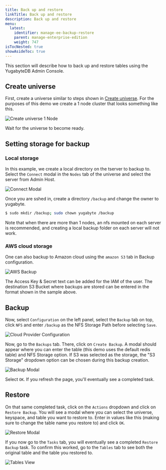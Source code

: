 ```yaml
---
title: Back up and restore
linkTitle: Back up and restore
description: Back up and restore
menu:
  latest:
    identifier: manage-ee-backup-restore
    parent: manage-enterprise-edition
    weight: 747
isTocNested: true
showAsideToc: true
---
```


This section will describe how to back up and restore tables using the YugabyteDB Admin Console.

## Create universe

First, create a universe similar to steps shown in [Create universe](../create-universe-multi-zone).
For the purposes of this demo we create a 1 node cluster that looks something like this. 

![Create universe 1 Node](/images/ee/br-create-universe.png)

Wait for the universe to become ready.

## Setting storage for backup

### Local storage

In this example, we create a local directory on the tserver to backup to. Select the
`Connect` modal in the `Nodes` tab of the universe and select the server from Admin Host.

![Connect Modal](/images/ee/br-connect-modal.png)

Once you are sshed in, create a directory `/backup` and change the owner to yugabyte.

```sh
$ sudo mkdir /backup; sudo chown yugabyte /backup
```

Note that when there are more than 1 nodes, an nfs mounted on each server is recommended, and
creating a local backup folder on each server will not work.

### AWS cloud storage

One can also backup to Amazon cloud using the `amazon S3` tab in Backup configuration.

![AWS Backup](/images/ee/br-aws-s3.png)

The Access Key & Secret text can be added for the IAM of the user. The destination S3 Bucket where backups are
stored can be entered in the format shown in the sample above.

## Backup

Now, select `Configuration` on the left panel, select the `Backup` tab on top, click `NFS` and enter
`/backup` as the NFS Storage Path before selecting `Save`. 

![Cloud Provider Configuration](/images/ee/cloud-provider-configuration.png)

Now, go to the `Backups` tab. There, click on `Create Backup`. A modal should appear where you can 
enter the table (this demo uses the default redis table) and NFS Storage option. If S3 was selected
as the storage, the "S3 Storage" dropdown option can be chosen during this backup creation.

![Backup Modal](/images/ee/create-backup-modal.png)

Select `OK`. If you refresh the page, you'll eventually see a completed task.

## Restore

On that same completed task, click on the `Actions` dropdown and click on `Restore Backup`. 
You will see a modal where you can select the universe, keyspace, and table you want to restore to. Enter in
values like this (making sure to change the table name you restore to) and click `OK`.

![Restore Modal](/images/ee/restore-backup-modal.png)

If you now go to the `Tasks` tab, you will eventually see a completed `Restore Backup` task. To
confirm this worked, go to the `Tables` tab to see both the original table and the table you
restored to.

![Tables View](/images/ee/tables-view.png)
